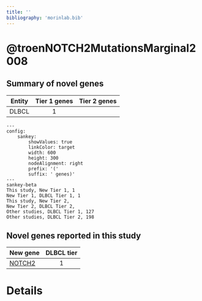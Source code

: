 ```yaml
---
title: ''
bibliography: 'morinlab.bib'
---
```


# @troenNOTCH2MutationsMarginal2008
## Summary of novel genes

|Entity| Tier 1 genes| Tier 2 genes|
|:-:|:-:|:-:|
|DLBCL|1||
```mermaid
---
config:
    sankey:
        showValues: true
        linkColor: target
        width: 600
        height: 300
        nodeAlignment: right
        prefix: '('
        suffix: ' genes)'
---
sankey-beta
This study, New Tier 1, 1
New Tier 1, DLBCL Tier 1, 1
This study, New Tier 2, 
New Tier 2, DLBCL Tier 2, 
Other studies, DLBCL Tier 1, 127
Other studies, DLBCL Tier 2, 198
```


## Novel genes reported in this study

|New gene|DLBCL tier|
|:-|:-:|
|[NOTCH2](NOTCH2)|1 |

# Details

